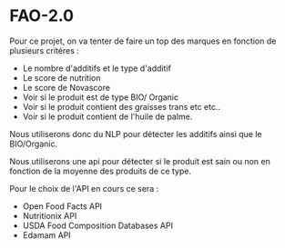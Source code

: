 # FAO-2.0

Pour ce projet, on va tenter de faire un top des marques en fonction de plusieurs critéres :

- Le nombre d'additifs et le type d'additif 
- Le score de nutrition
- Le score de Novascore
- Voir si le produit est de type BIO/ Organic
- Voir si le produit contient des graisses trans etc etc..
- Voir si le produit contient de l'huile de palme.

Nous utiliserons donc du NLP pour détecter les additifs ainsi que le BIO/Organic.

Nous utiliserons une api pour détecter si le produit est sain ou non en fonction de la moyenne des produits de ce type.


Pour le choix de l'API en cours ce sera :

- Open Food Facts API
- Nutritionix API
- USDA Food Composition Databases API
- Edamam API

  
